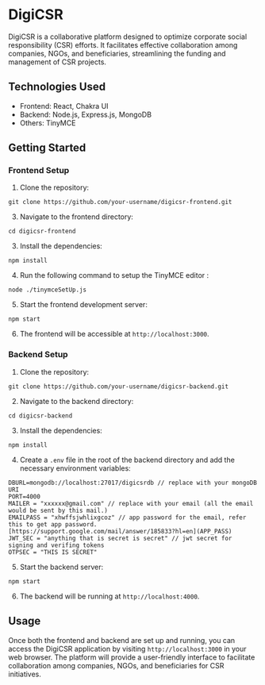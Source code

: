 # DigiCSR

DigiCSR is a collaborative platform designed to optimize corporate social responsibility (CSR) efforts. It facilitates effective collaboration among companies, NGOs, and beneficiaries, streamlining the funding and management of CSR projects.

## Technologies Used

- Frontend: React, Chakra UI
- Backend: Node.js, Express.js, MongoDB
- Others: TinyMCE

## Getting Started

### Frontend Setup

1. Clone the repository:
```
git clone https://github.com/your-username/digicsr-frontend.git
```

3. Navigate to the frontend directory:
```
cd digicsr-frontend
```

3. Install the dependencies:
```
npm install
```
4. Run the following command to setup the TinyMCE editor :
```
node ./tinymceSetUp.js
```

5. Start the frontend development server:
```
npm start
```

6. The frontend will be accessible at `http://localhost:3000`.

### Backend Setup

1. Clone the repository:
```
git clone https://github.com/your-username/digicsr-backend.git
```

2. Navigate to the backend directory:
```
cd digicsr-backend
```

3. Install the dependencies:
```
npm install
```

4. Create a `.env` file in the root of the backend directory and add the necessary environment variables:
```
DBURL=mongodb://localhost:27017/digicsrdb // replace with your mongoDB URI
PORT=4000
MAILER = "xxxxxx@gmail.com" // replace with your email (all the email would be sent by this mail.)
EMAILPASS = "xhwffsjwhlixgcoz" // app password for the email, refer this to get app password. [https://support.google.com/mail/answer/185833?hl=en](APP_PASS)
JWT_SEC = "anything that is secret is secret" // jwt secret for signing and verifing tokens
OTPSEC = "THIS IS SECRET" 
```

5. Start the backend server:
```
npm start
```

6. The backend will be running at `http://localhost:4000`.

## Usage

Once both the frontend and backend are set up and running, you can access the DigiCSR application by visiting `http://localhost:3000` in your web browser. The platform will provide a user-friendly interface to facilitate collaboration among companies, NGOs, and beneficiaries for CSR initiatives.

